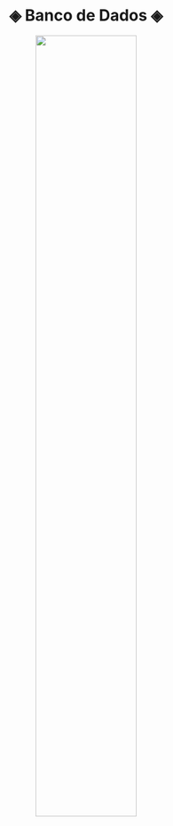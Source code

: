 
<div align="center">
    <h1> ◈ Banco de Dados ◈</h1>
</div>

<div align="center">
<img width="60%" src="https://img.freepik.com/vetores-gratis/sala-de-servidores-icone-de-armazenamento-em-nuvem-datacenter-e-banco-de-dados-conceito-processo-de-troca-de-dados_39422-556.jpg?w=740&t=st=1691246423~exp=1691247023~hmac=a1e5084f7d7303b72fd3ba510edc8b239f3d96ebce7b5ed2d428db02574ea2ed">
</div>

